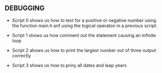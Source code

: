## DEBUGGING

* Script 0 shows us how to text for a positive or negative number using the function main.h anf using the logical operaton in a previous script.

* Script 1 shows us how comment out the statement causing an infinite loop

* Script 2 ahows us how to print the largest number out of three output correctly

* Script 3 shows us how to priny all dates and leap years
